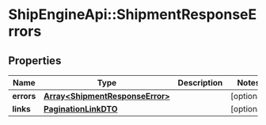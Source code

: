 # ShipEngineApi::ShipmentResponseErrors

## Properties
Name | Type | Description | Notes
------------ | ------------- | ------------- | -------------
**errors** | [**Array&lt;ShipmentResponseError&gt;**](ShipmentResponseError.md) |  | [optional] 
**links** | [**PaginationLinkDTO**](PaginationLinkDTO.md) |  | [optional] 



